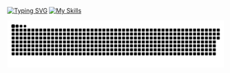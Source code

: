  [![Typing SVG](https://readme-typing-svg.herokuapp.com/?lines=Developer)](https://git.io/typing-svg)
 [![My Skills](https://skillicons.dev/icons?i=linux,git,docker,nodejs,nestjs,js,ts,prisma,html,css,nextjs,tailwind)](https://skillicons.dev)


![Snake animation](https://github.com/rodriggopda/rodriggopda/blob/main/github-contribution-grid-snake.svg)
